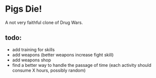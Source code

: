 # Pigs Die!

A not very faithful clone of Drug Wars.

## todo:

* add training for skills
* add weapons (better weapons increase fight skill)
* add weapons shop
* find a better way to handle the passage of time (each activity should consume X hours, possibly random)
